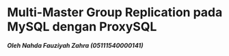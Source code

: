 # Multi-Master Group Replication pada MySQL dengan ProxySQL
***Oleh Nahda Fauziyah Zahra (05111540000141)***

# 